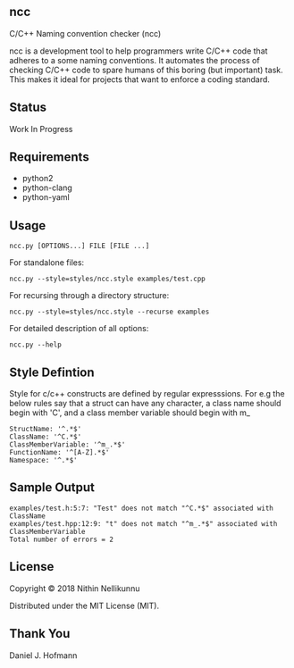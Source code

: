 ## ncc

C/C++ Naming convention checker (ncc)

ncc is a development tool to help programmers write C/C++ code that adheres to
a some naming conventions. It automates the process of checking C/C++ code to
spare humans of this boring (but important) task. This makes it ideal for
projects that want to enforce a coding standard.

## Status
Work In Progress

## Requirements

* python2
* python-clang
* python-yaml

## Usage

    ncc.py [OPTIONS...] FILE [FILE ...]

For standalone files:

    ncc.py --style=styles/ncc.style examples/test.cpp

For recursing through a directory structure:

    ncc.py --style=styles/ncc.style --recurse examples

For detailed description of all options:

    ncc.py --help

## Style Defintion

Style for c/c++ constructs are defined by regular expresssions. For e.g the below rules say that
a struct can have any character, a class name should begin with 'C', and a class member variable
should begin with m_

    StructName: '^.*$'
    ClassName: '^C.*$'
    ClassMemberVariable: '^m_.*$'
    FunctionName: '^[A-Z].*$'
    Namespace: '^.*$'

## Sample Output

    examples/test.h:5:7: "Test" does not match "^C.*$" associated with ClassName
    examples/test.hpp:12:9: "t" does not match "^m_.*$" associated with ClassMemberVariable
    Total number of errors = 2

## License

Copyright © 2018 Nithin Nellikunnu

Distributed under the MIT License (MIT).

## Thank You
Daniel J. Hofmann

